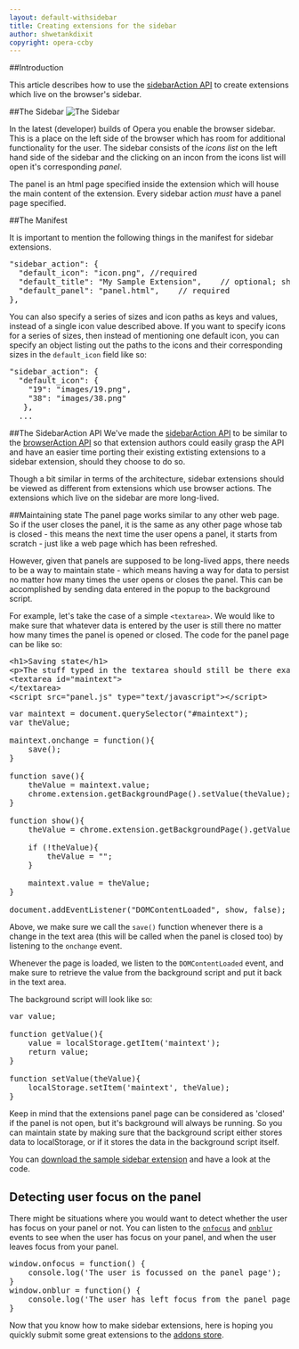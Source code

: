 ```yaml
---
layout: default-withsidebar
title: Creating extensions for the sidebar
author: shwetankdixit
copyright: opera-ccby
---
```


##Introduction

This article describes how to use the [sidebarAction API](http://localhost:1337/sidebarAction.html) to create extensions which live on the browser's sidebar.

##The Sidebar
![The Sidebar](https://dev.opera.com/extensions/static/images/sidebar-illustration.png)

In the latest (developer) builds of Opera you enable the browser sidebar. This is a  place on the left side of the browser which has room for additional functionality for the user. The sidebar consists of the *icons list* on the left hand side of the sidebar and the clicking on an incon from the icons list will open it's corresponding *panel*. 

The panel is an html page specified inside the extension which will house the main content of the extension. Every sidebar action *must* have a panel page specified. 

##The Manifest

It is important to mention the following things in the manifest for sidebar extensions.

<pre class="prettyprint">"sidebar_action": {
  "default_icon": "icon.png", //required
  "default_title": "My Sample Extension",    // optional; shown in tooltip
  "default_panel": "panel.html",    // required
},</pre>

You can also specify a series of sizes and icon paths as keys and values, instead of a single icon value described above. If you want to specify icons for a series of sizes, then instead of mentioning one default icon, you can specify an object listing out the paths to the icons and their corresponding sizes in the `default_icon` field like so:

<pre class="prettyprint">"sidebar_action": {
  "default_icon": {
    "19": "images/19.png",
    "38": "images/38.png"
   },
  ...</pre>


##The SidebarAction API
We've made the [sidebarAction API](sidebarAction.html) to be similar to the [browserAction API](tut_browser_actions.html) so that extension authors could easily grasp the API and have an easier time porting their existing extisting extensions to a sidebar extension, should they choose to do so.

Though a bit similar in terms of the architecture, sidebar extensions should be viewed as different from extensions which use browser actions. The extensions which live on the sidebar are more long-lived. 


##Maintaining state
The panel page works similar to any other web page. So if the user closes the panel, it is the same as any other page whose tab is closed - this means the next time the user opens a panel, it starts from scratch - just like a web page which has been refreshed.

However, given that panels are supposed to be long-lived apps, there needs to be a way to maintain state - which means having a way for data to persist no matter how many times the user opens or closes the panel. This can be accomplished by sending data entered in the popup to the background script. 

For example, let's take the case of a simple `<textarea>`. We would like to make sure that whatever data is entered by the user is still there no matter how many times the panel is opened or closed. The code for the panel page can be like so:

<pre class="prettyprint">
&lt;h1&gt;Saving state&lt;/h1&gt;
&lt;p&gt;The stuff typed in the textarea should still be there exactly as you had typed it, even if you close and re-open the panel.&lt;/p&gt;
&lt;textarea id=&quot;maintext&quot;&gt;
&lt;/textarea&gt;
&lt;script src=&quot;panel.js&quot; type=&quot;text/javascript&quot;&gt;&lt;/script&gt;
</pre>

<pre class="prettyprint">var maintext = document.querySelector(&quot;#maintext&quot;);
var theValue;

maintext.onchange = function(){
	save();
}

function save(){
	theValue = maintext.value;
	chrome.extension.getBackgroundPage().setValue(theValue);
}

function show(){
	theValue = chrome.extension.getBackgroundPage().getValue();
	
	if (!theValue){
		theValue = &quot;&quot;;
	}
	
	maintext.value = theValue;
}

document.addEventListener(&quot;DOMContentLoaded&quot;, show, false);</pre>

Above, we make sure we call the `save()` function whenever there is a change in the  text area (this will be called when the panel is closed too) by listening to the `onchange` event.

Whenever the page is loaded, we listen to the `DOMContentLoaded` event, and make sure to retrieve the value from the background script and put it back in the text area.

The background script will look like so:

<pre class="prettyprint">var value;

function getValue(){
	value = localStorage.getItem('maintext');
	return value;
}

function setValue(theValue){
	localStorage.setItem('maintext', theValue);
}</pre> 

Keep in mind that the extensions panel page can be considered as 'closed' if the panel is not open, but it's background will always be running. So you can maintain state by making sure that the background script either stores data to localStorage, or if it stores the data in the background script itself.

You can [download the sample sidebar extension](samples/sidebar-maintain-state.zip) and have a look at the code.

## Detecting user focus on the panel

There might be situations where you would want to detect whether the user has focus on your panel or not. You can listen to the [`onfocus`](sidebarAction.html#event-onFocus) and [`onblur`](sidebarAction.html#event-onBlur) events to see when the user has focus on your panel, and when the user leaves focus from your panel. 

<pre class="prettyprint">window.onfocus = function() {
	console.log('The user is focussed on the panel page');
}
window.onblur = function() {
	console.log('The user has left focus from the panel page.');
}</pre> 

Now that you know how to make sidebar extensions, here is hoping you quickly submit some great extensions to the [addons store](https://addons.opera.com).

